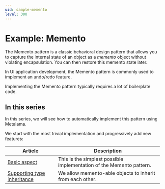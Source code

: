 ```yaml
---
uid: sample-memento
level: 300
---
```


# Example: Memento

The Memento pattern is a classic behavioral design pattern that allows you to capture the internal state of an object as a _memento_ object without violating encapsulation. You can then restore this memento state later.

In UI application development, the Memento pattern is commonly used to implement an undo/redo feature.

Implementing the Memento pattern typically requires a lot of boilerplate code.

## In this series

In this series, we will see how to automatically implement this pattern using Metalama.

We start with the most trivial implementation and progressively add new features:

| Article | Description |
|---------|-------------|
| [Basic aspect](memento-1/README.md) | This is the simplest possible implementation of the Memento pattern. |
| [Supporting type inheritance](memento-2/README.md) | We allow memento-able objects to inherit from each other. |
